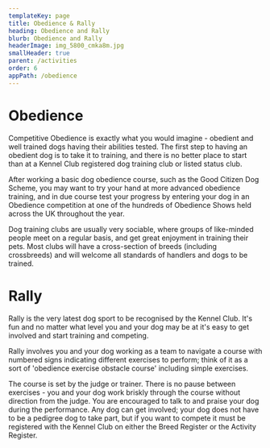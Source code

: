 ```yaml
---
templateKey: page
title: Obedience & Rally
heading: Obedience and Rally
blurb: Obedience and Rally
headerImage: img_5800_cmka8m.jpg
smallHeader: true
parent: /activities
order: 6
appPath: /obedience
---
```


# Obedience

Competitive Obedience is exactly what you would imagine - obedient and well trained dogs having their abilities tested. ﻿The first step to having an obedient dog is to take it to training, and there is no better place to start than at a Kennel Club registered dog training club or listed status club.

After working a basic dog obedience course, such as the Good Citizen Dog Scheme, you may want to try your hand at more advanced obedience training, and in due course test your progress by entering your dog in an Obedience competition at one of the hundreds of Obedience Shows held across the UK throughout the year.

Dog training clubs are usually very sociable, where groups of like-minded people meet on a regular basis, and get great enjoyment in training their pets. Most clubs will have a cross-section of breeds (including crossbreeds) and will welcome all standards of handlers and dogs to be trained.

# Rally

Rally is the very latest dog sport to be recognised by the Kennel Club. It's fun and no matter what level you and your dog may be at it's easy to get involved and start training and competing.

Rally involves you and your dog working as a team to navigate a course with numbered signs indicating different exercises to perform; think of it as a sort of 'obedience exercise obstacle course' including simple exercises.

The course is set by the judge or trainer. There is no pause between exercises - you and your dog work briskly through the course without direction from the judge. You are encouraged to talk to and praise your dog during the performance. Any dog can get involved; your dog does not have to be a pedigree dog to take part, but if you want to compete it must be registered with the Kennel Club on either the Breed Register or the Activity Register.
